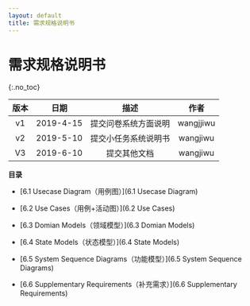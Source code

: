 ```yaml
---
layout: default
title: 需求规格说明书
---
```


# 需求规格说明书
{:.no_toc}

| 版本 |   日期    | 描述 |  作者   |
| :--: | :-------: | :--: | :-----: |
| v1 | 2019-4-15 | 提交问卷系统方面说明 | wangjjiwu |
| v2 | 2019-5-10 | 提交小任务系统说明书 | wangjiwu |
| V3 | 2019-6-10 | 提交其他文档 | wangjiwu |

**目录**

- [6.1 Usecase Diagram（用例图）](6.1 Usecase Diagram)

- [6.2 Use Cases（用例+活动图）](6.2 Use Cases)

- [6.3 Domian Models（领域模型）](6.3 Domian Models)

- [6.4 State Models（状态模型）](6.4 State Models)

- [6.5 System Sequence Diagrams（功能模型）](6.5 System Sequence Diagrams)

- [6.6 Supplementary Requirements（补充需求）](6.6 Supplementary Requirements)

  